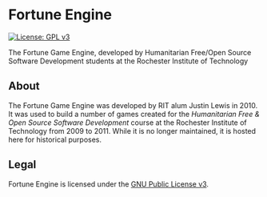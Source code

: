 Fortune Engine
==============

[![License: GPL v3](https://img.shields.io/badge/License-GPLv3-blue.svg)](https://www.gnu.org/licenses/gpl-3.0)

The Fortune Game Engine, developed by Humanitarian Free/Open Source Software Development students at the Rochester Institute of Technology


## About

The Fortune Game Engine was developed by RIT alum Justin Lewis in 2010.
It was used to build a number of games created for the _Humanitarian Free & Open Source Software Development_ course at the Rochester Institute of Technology from 2009 to 2011.
While it is no longer maintained, it is hosted here for historical purposes.


## Legal

Fortune Engine is licensed under the [GNU Public License v3](https://www.gnu.org/licenses/gpl-3.0).
